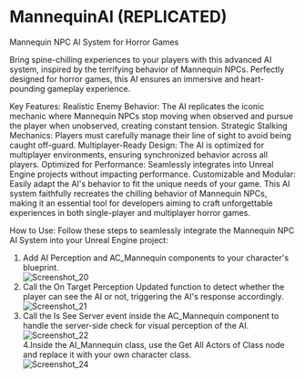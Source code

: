 # MannequinAI (REPLICATED)
Mannequin NPC AI System for Horror Games

Bring spine-chilling experiences to your players with this advanced AI system, inspired by the terrifying behavior of Mannequin NPCs. Perfectly designed for horror games, this AI ensures an immersive and heart-pounding gameplay experience.

Key Features:
Realistic Enemy Behavior: The AI replicates the iconic mechanic where Mannequin NPCs stop moving when observed and pursue the player when unobserved, creating constant tension.
Strategic Stalking Mechanics: Players must carefully manage their line of sight to avoid being caught off-guard.
Multiplayer-Ready Design: The AI is optimized for multiplayer environments, ensuring synchronized behavior across all players.
Optimized for Performance: Seamlessly integrates into Unreal Engine projects without impacting performance.
Customizable and Modular: Easily adapt the AI's behavior to fit the unique needs of your game.
This AI system faithfully recreates the chilling behavior of Mannequin NPCs, making it an essential tool for developers aiming to craft unforgettable experiences in both single-player and multiplayer horror games.

How to Use:
Follow these steps to seamlessly integrate the Mannequin NPC AI System into your Unreal Engine project:

1. Add AI Perception and AC_Mannequin components to your character's blueprint.</br>
![Screenshot_20](https://github.com/user-attachments/assets/46217f84-59d8-42ee-821b-892cc42fff51)</br>
2. Call the On Target Perception Updated function to detect whether the player can see the AI or not, triggering the AI's response accordingly.</br>
![Screenshot_21](https://github.com/user-attachments/assets/c7ff846b-bc19-49c2-b7e0-52b04cb31c8f)</br>
3. Call the Is See Server event inside the AC_Mannequin component to handle the server-side check for visual perception of the AI.</br>
![Screenshot_22](https://github.com/user-attachments/assets/65f42f9d-702f-44e5-a90f-53906fce73ca)</br>
4.Inside the AI_Mannequin class, use the Get All Actors of Class node and replace it with your own character class.</br>
![Screenshot_24](https://github.com/user-attachments/assets/6ff0eb5b-6104-4005-b767-78e6e7563b21)

